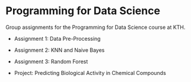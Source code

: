 # Programming for Data Science
Group assignments for the Programming for Data Science course at KTH.

* Assignment 1: Data Pre-Processing  

* Assignment 2: KNN and Naive Bayes  

* Assignment 3: Random Forest  

* Project: Predicting Biological Activity in Chemical Compounds
